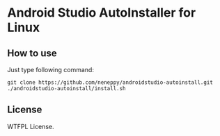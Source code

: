 # Android Studio AutoInstaller for Linux
  
## How to use
Just type following command:  
```
git clone https://github.com/neneppy/androidstudio-autoinstall.git
./androidstudio-autoinstall/install.sh
```
  
## License
WTFPL License.  
